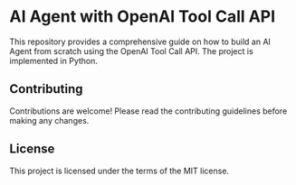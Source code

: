 # AI Agent with OpenAI Tool Call API

This repository provides a comprehensive guide on how to build an AI Agent from scratch using the OpenAI Tool Call API. The project is implemented in Python.


## Contributing

Contributions are welcome! Please read the contributing guidelines before making any changes.

## License

This project is licensed under the terms of the MIT license.